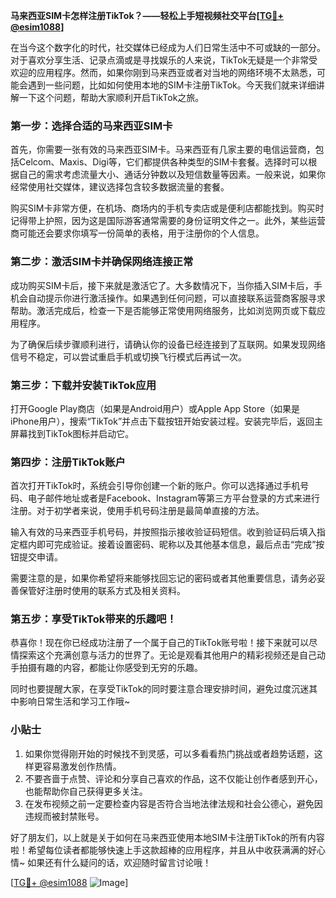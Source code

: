 **马来西亚SIM卡怎样注册TikTok？——轻松上手短视频社交平台[[TG💪+ @esim1088](https://t.me/s/esim1088)]**

在当今这个数字化的时代，社交媒体已经成为人们日常生活中不可或缺的一部分。对于喜欢分享生活、记录点滴或是寻找娱乐的人来说，TikTok无疑是一个非常受欢迎的应用程序。然而，如果你刚到马来西亚或者对当地的网络环境不太熟悉，可能会遇到一些问题，比如如何使用本地的SIM卡注册TikTok。今天我们就来详细讲解一下这个问题，帮助大家顺利开启TikTok之旅。

### 第一步：选择合适的马来西亚SIM卡

首先，你需要一张有效的马来西亚SIM卡。马来西亚有几家主要的电信运营商，包括Celcom、Maxis、Digi等，它们都提供各种类型的SIM卡套餐。选择时可以根据自己的需求考虑流量大小、通话分钟数以及短信数量等因素。一般来说，如果你经常使用社交媒体，建议选择包含较多数据流量的套餐。

购买SIM卡非常方便，在机场、商场内的手机专卖店或是便利店都能找到。购买时记得带上护照，因为这是国际游客通常需要的身份证明文件之一。此外，某些运营商可能还会要求你填写一份简单的表格，用于注册你的个人信息。

### 第二步：激活SIM卡并确保网络连接正常

成功购买SIM卡后，接下来就是激活它了。大多数情况下，当你插入SIM卡后，手机会自动提示你进行激活操作。如果遇到任何问题，可以直接联系运营商客服寻求帮助。激活完成后，检查一下是否能够正常使用网络服务，比如浏览网页或下载应用程序。

为了确保后续步骤顺利进行，请确认你的设备已经连接到了互联网。如果发现网络信号不稳定，可以尝试重启手机或切换飞行模式后再试一次。

### 第三步：下载并安装TikTok应用

打开Google Play商店（如果是Android用户）或Apple App Store（如果是iPhone用户），搜索“TikTok”并点击下载按钮开始安装过程。安装完毕后，返回主屏幕找到TikTok图标并启动它。

### 第四步：注册TikTok账户

首次打开TikTok时，系统会引导你创建一个新的账户。你可以选择通过手机号码、电子邮件地址或者是Facebook、Instagram等第三方平台登录的方式来进行注册。对于初学者来说，使用手机号码注册是最简单直接的方法。

输入有效的马来西亚手机号码，并按照指示接收验证码短信。收到验证码后填入指定框内即可完成验证。接着设置密码、昵称以及其他基本信息，最后点击“完成”按钮提交申请。

需要注意的是，如果你希望将来能够找回忘记的密码或者其他重要信息，请务必妥善保管好注册时使用的联系方式及相关资料。

### 第五步：享受TikTok带来的乐趣吧！

恭喜你！现在你已经成功注册了一个属于自己的TikTok账号啦！接下来就可以尽情探索这个充满创意与活力的世界了。无论是观看其他用户的精彩视频还是自己动手拍摄有趣的内容，都能让你感受到无穷的乐趣。

同时也要提醒大家，在享受TikTok的同时要注意合理安排时间，避免过度沉迷其中影响日常生活和学习工作哦~

### 小贴士

1. 如果你觉得刚开始的时候找不到灵感，可以多看看热门挑战或者趋势话题，这样更容易激发创作热情。
2. 不要吝啬于点赞、评论和分享自己喜欢的作品，这不仅能让创作者感到开心，也能帮助你自己获得更多关注。
3. 在发布视频之前一定要检查内容是否符合当地法律法规和社会公德心，避免因违规而被封禁账号。

好了朋友们，以上就是关于如何在马来西亚使用本地SIM卡注册TikTok的所有内容啦！希望每位读者都能够快速上手这款超棒的应用程序，并且从中收获满满的好心情~ 如果还有什么疑问的话，欢迎随时留言讨论哦！

[[TG💪+ @esim1088](https://t.me/s/esim1088) ![Image](https://i.postimg.cc/4NQfJmqS/Snipaste-2025-05-13-00-14-12.png)]